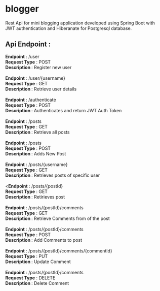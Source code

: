 # blogger
Rest Api for mini blogging application developed using Spring Boot with JWT authentication and Hiberanate for Postgresql database.

## Api Endpoint :

<b>Endpoint</b> : /user<br/>
<b>Request Type</b> : POST<br/>
<b>Description </b>	: Register new user<br/>
<br/>
<b>Endpoint</b> : /user/{username}<br/>
<b>Request Type</b> : GET<br/>
<b>Description </b>	: Retrieve user details<br/>
<br/>
<b>Endpoint</b> : /authenticate<br/>
<b>Request Type</b> : POST<br/>
<b>Description </b>	: Authenticates and return JWT Auth Token<br/>
<br/>
<b>Endpoint</b> : /posts<br/>
<b>Request Type</b> : GET<br/>
<b>Description </b>	: Retrieve all posts<br/>
<br/>
<b>Endpoint</b> : /posts<br/>
<b>Request Type</b> : POST<br/>
<b>Description </b>	: Adds New Post<br/>
<br/>
<b>Endpoint</b> : /posts/{username}<br/>
<b>Request Type</b> : GET<br/>
<b>Description </b>	: Retrieves posts of specific user<br/>
<br/>
<<b>Endpoint</b> : /posts/{postId}<br/>
<b>Request Type</b> : GET<br/>
<b>Description </b>	: Retirieves post<br/>
<br/>
<b>Endpoint</b> : /posts/{postId}/comments<br/>
<b>Request Type</b> : GET<br/>
<b>Description </b>	: Retrieve Comments from of the post<br/>
<br/>
<b>Endpoint</b> : /posts/{postId}/comments<br/>
<b>Request Type</b> : POST<br/>
<b>Description </b>	: Add Comments to post<br/>
<br/>
<b>Endpoint</b> : /posts/{postId}/comments/{commentId}<br/>
<b>Request Type</b> : PUT<br/>
<b>Description </b>	: Update Comment<br/>
<br/>
<b>Endpoint</b> : /posts/{postId}/comments<br/>
<b>Request Type</b> : DELETE<br/>
<b>Description </b>	: Delete Comment<br/>
<br/>



